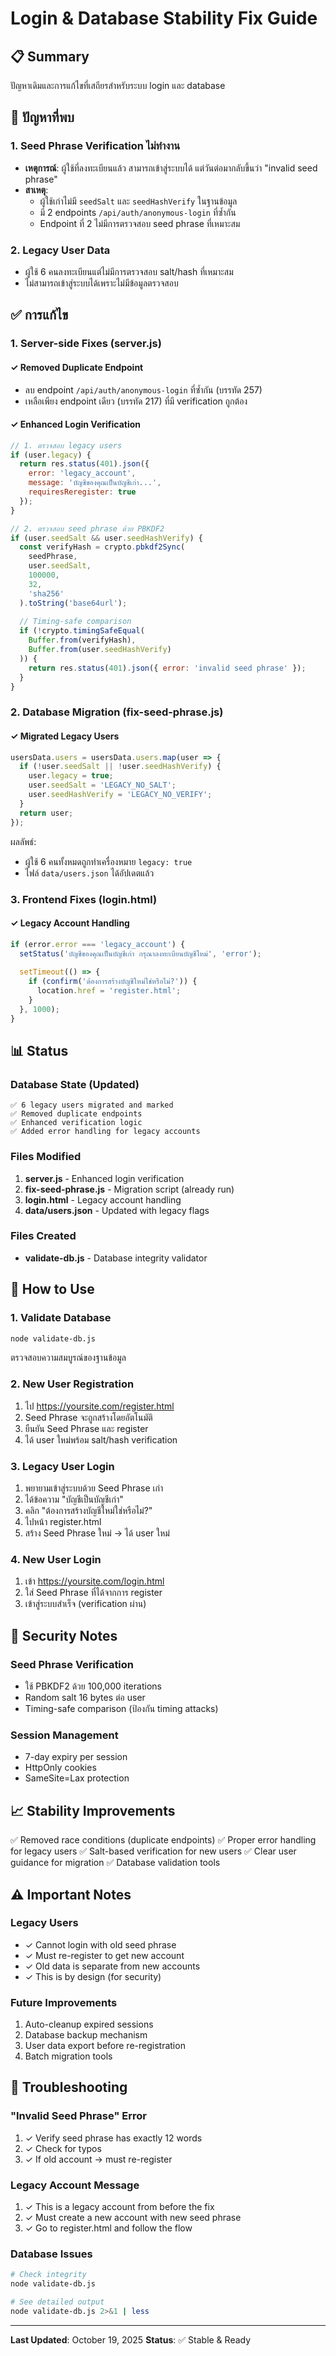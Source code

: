 # Login & Database Stability Fix Guide

## 📋 Summary
ปัญหาเดิมและการแก้ไขที่เสถียรสำหรับระบบ login และ database

## 🔴 ปัญหาที่พบ

### 1. Seed Phrase Verification ไม่ทำงาน
- **เหตุการณ์**: ผู้ใช้ที่ลงทะเบียนแล้ว สามารถเข้าสู่ระบบได้ แต่วันต่อมากลับขึ้นว่า "invalid seed phrase"
- **สาเหตุ**:
  - ผู้ใช้เก่าไม่มี `seedSalt` และ `seedHashVerify` ในฐานข้อมูล
  - มี 2 endpoints `/api/auth/anonymous-login` ที่ซ้ำกัน
  - Endpoint ที่ 2 ไม่มีการตรวจสอบ seed phrase ที่เหมาะสม

### 2. Legacy User Data
- ผู้ใช้ 6 คนลงทะเบียนแต่ไม่มีการตรวจสอบ salt/hash ที่เหมาะสม
- ไม่สามารถเข้าสู่ระบบได้เพราะไม่มีข้อมูลตรวจสอบ

## ✅ การแก้ไข

### 1. Server-side Fixes (server.js)

#### ✓ Removed Duplicate Endpoint
- ลบ endpoint `/api/auth/anonymous-login` ที่ซ้ำกัน (บรรทัด 257)
- เหลือเพียง endpoint เดียว (บรรทัด 217) ที่มี verification ถูกต้อง

#### ✓ Enhanced Login Verification
```javascript
// 1. ตรวจสอบ legacy users
if (user.legacy) {
  return res.status(401).json({ 
    error: 'legacy_account',
    message: 'บัญชีของคุณเป็นบัญชีเก่า...',
    requiresReregister: true
  });
}

// 2. ตรวจสอบ seed phrase ด้วย PBKDF2
if (user.seedSalt && user.seedHashVerify) {
  const verifyHash = crypto.pbkdf2Sync(
    seedPhrase, 
    user.seedSalt, 
    100000, 
    32, 
    'sha256'
  ).toString('base64url');
  
  // Timing-safe comparison
  if (!crypto.timingSafeEqual(
    Buffer.from(verifyHash), 
    Buffer.from(user.seedHashVerify)
  )) {
    return res.status(401).json({ error: 'invalid seed phrase' });
  }
}
```

### 2. Database Migration (fix-seed-phrase.js)

#### ✓ Migrated Legacy Users
```javascript
usersData.users = usersData.users.map(user => {
  if (!user.seedSalt || !user.seedHashVerify) {
    user.legacy = true;
    user.seedSalt = 'LEGACY_NO_SALT';
    user.seedHashVerify = 'LEGACY_NO_VERIFY';
  }
  return user;
});
```

ผลลัพธ์:
- ผู้ใช้ 6 คนทั้งหมดถูกทำเครื่องหมาย `legacy: true`
- ไฟล์ `data/users.json` ได้อัปเดตแล้ว

### 3. Frontend Fixes (login.html)

#### ✓ Legacy Account Handling
```javascript
if (error.error === 'legacy_account') {
  setStatus('บัญชีของคุณเป็นบัญชีเก่า กรุณาลงทะเบียนบัญชีใหม่', 'error');
  
  setTimeout(() => {
    if (confirm('ต้องการสร้างบัญชีใหม่ใช่หรือไม่?')) {
      location.href = 'register.html';
    }
  }, 1000);
}
```

## 📊 Status

### Database State (Updated)
```
✅ 6 legacy users migrated and marked
✅ Removed duplicate endpoints
✅ Enhanced verification logic
✅ Added error handling for legacy accounts
```

### Files Modified
1. **server.js** - Enhanced login verification
2. **fix-seed-phrase.js** - Migration script (already run)
3. **login.html** - Legacy account handling
4. **data/users.json** - Updated with legacy flags

### Files Created
- **validate-db.js** - Database integrity validator

## 🚀 How to Use

### 1. Validate Database
```bash
node validate-db.js
```
ตรวจสอบความสมบูรณ์ของฐานข้อมูล

### 2. New User Registration
1. ไป https://yoursite.com/register.html
2. Seed Phrase จะถูกสร้างโดยอัตโนมัติ
3. ยืนยัน Seed Phrase และ register
4. ได้ user ใหม่พร้อม salt/hash verification

### 3. Legacy User Login
1. พยายามเข้าสู่ระบบด้วย Seed Phrase เก่า
2. ได้ข้อความ "บัญชีเป็นบัญชีเก่า"
3. คลิก "ต้องการสร้างบัญชีใหม่ใช่หรือไม่?"
4. ไปหน้า register.html
5. สร้าง Seed Phrase ใหม่ → ได้ user ใหม่

### 4. New User Login
1. เข้า https://yoursite.com/login.html
2. ใส่ Seed Phrase ที่ได้จากการ register
3. เข้าสู่ระบบสำเร็จ (verification ผ่าน)

## 🔐 Security Notes

### Seed Phrase Verification
- ใช้ PBKDF2 ด้วย 100,000 iterations
- Random salt 16 bytes ต่อ user
- Timing-safe comparison (ป้องกัน timing attacks)

### Session Management
- 7-day expiry per session
- HttpOnly cookies
- SameSite=Lax protection

## 📈 Stability Improvements

✅ Removed race conditions (duplicate endpoints)
✅ Proper error handling for legacy users
✅ Salt-based verification for new users
✅ Clear user guidance for migration
✅ Database validation tools

## ⚠️ Important Notes

### Legacy Users
- ✓ Cannot login with old seed phrase
- ✓ Must re-register to get new account
- ✓ Old data is separate from new accounts
- ✓ This is by design (for security)

### Future Improvements
1. Auto-cleanup expired sessions
2. Database backup mechanism
3. User data export before re-registration
4. Batch migration tools

## 🐛 Troubleshooting

### "Invalid Seed Phrase" Error
1. ✓ Verify seed phrase has exactly 12 words
2. ✓ Check for typos
3. ✓ If old account → must re-register

### Legacy Account Message
1. ✓ This is a legacy account from before the fix
2. ✓ Must create a new account with new seed phrase
3. ✓ Go to register.html and follow the flow

### Database Issues
```bash
# Check integrity
node validate-db.js

# See detailed output
node validate-db.js 2>&1 | less
```

---

**Last Updated**: October 19, 2025
**Status**: ✅ Stable & Ready

